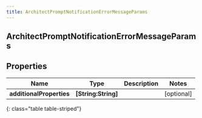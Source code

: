 ```yaml
---
title: ArchitectPromptNotificationErrorMessageParams
---
```

## ArchitectPromptNotificationErrorMessageParams

## Properties

|Name | Type | Description | Notes|
|------------ | ------------- | ------------- | -------------|
| **additionalProperties** | **[String:String]** |  | [optional] |
{: class="table table-striped"}


